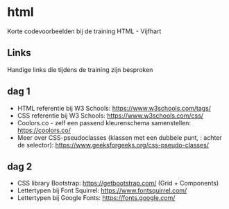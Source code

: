 # html
Korte codevoorbeelden bij de training HTML - Vijfhart

## Links
Handige links die tijdens de training zijn besproken

## dag 1
- HTML referentie bij W3 Schools: https://www.w3schools.com/tags/
- CSS referentie bij W3 Schools: https://www.w3schools.com/css/
- Coolors.co - zelf een passend kleurenschema samenstellen: https://coolors.co/
- Meer over CSS-pseudoclasses (klassen met een dubbele punt, : achter de selector):  https://www.geeksforgeeks.org/css-pseudo-classes/

## dag 2
- CSS library Bootstrap: https://getbootstrap.com/ (Grid + Components)
- Lettertypen bij Font Squirrel: https://www.fontsquirrel.com/
- Lettertypen bij Google Fonts: https://fonts.google.com/
